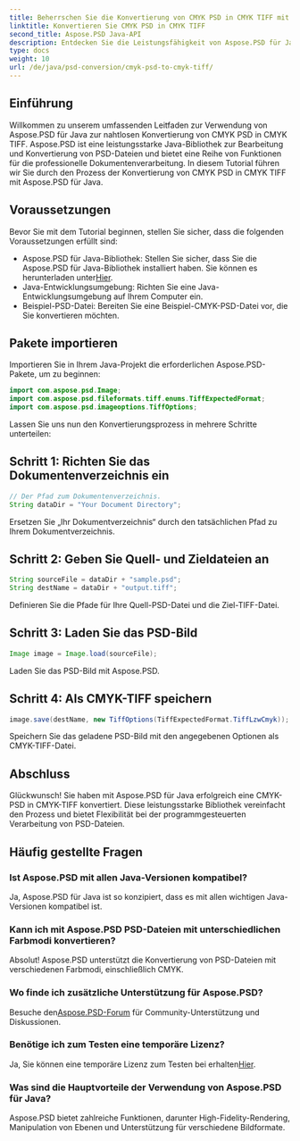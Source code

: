 ```yaml
---
title: Beherrschen Sie die Konvertierung von CMYK PSD in CMYK TIFF mit Aspose.PSD
linktitle: Konvertieren Sie CMYK PSD in CMYK TIFF
second_title: Aspose.PSD Java-API
description: Entdecken Sie die Leistungsfähigkeit von Aspose.PSD für Java mit unserer Schritt-für-Schritt-Anleitung zur Konvertierung von CMYK PSD in CMYK TIFF. Steigern Sie mühelos Ihre Dokumentenverarbeitungskapazitäten!
type: docs
weight: 10
url: /de/java/psd-conversion/cmyk-psd-to-cmyk-tiff/
---
```

## Einführung
Willkommen zu unserem umfassenden Leitfaden zur Verwendung von Aspose.PSD für Java zur nahtlosen Konvertierung von CMYK PSD in CMYK TIFF. Aspose.PSD ist eine leistungsstarke Java-Bibliothek zur Bearbeitung und Konvertierung von PSD-Dateien und bietet eine Reihe von Funktionen für die professionelle Dokumentenverarbeitung. In diesem Tutorial führen wir Sie durch den Prozess der Konvertierung von CMYK PSD in CMYK TIFF mit Aspose.PSD für Java.
## Voraussetzungen
Bevor Sie mit dem Tutorial beginnen, stellen Sie sicher, dass die folgenden Voraussetzungen erfüllt sind:
-  Aspose.PSD für Java-Bibliothek: Stellen Sie sicher, dass Sie die Aspose.PSD für Java-Bibliothek installiert haben. Sie können es herunterladen unter[Hier](https://releases.aspose.com/psd/java/).
- Java-Entwicklungsumgebung: Richten Sie eine Java-Entwicklungsumgebung auf Ihrem Computer ein.
- Beispiel-PSD-Datei: Bereiten Sie eine Beispiel-CMYK-PSD-Datei vor, die Sie konvertieren möchten.
## Pakete importieren
Importieren Sie in Ihrem Java-Projekt die erforderlichen Aspose.PSD-Pakete, um zu beginnen:
```java
import com.aspose.psd.Image;
import com.aspose.psd.fileformats.tiff.enums.TiffExpectedFormat;
import com.aspose.psd.imageoptions.TiffOptions;
```
Lassen Sie uns nun den Konvertierungsprozess in mehrere Schritte unterteilen:
## Schritt 1: Richten Sie das Dokumentenverzeichnis ein
```java
// Der Pfad zum Dokumentenverzeichnis.
String dataDir = "Your Document Directory";
```
Ersetzen Sie „Ihr Dokumentverzeichnis“ durch den tatsächlichen Pfad zu Ihrem Dokumentverzeichnis.
## Schritt 2: Geben Sie Quell- und Zieldateien an
```java
String sourceFile = dataDir + "sample.psd";
String destName = dataDir + "output.tiff";
```
Definieren Sie die Pfade für Ihre Quell-PSD-Datei und die Ziel-TIFF-Datei.
## Schritt 3: Laden Sie das PSD-Bild
```java
Image image = Image.load(sourceFile);
```
Laden Sie das PSD-Bild mit Aspose.PSD.
## Schritt 4: Als CMYK-TIFF speichern
```java
image.save(destName, new TiffOptions(TiffExpectedFormat.TiffLzwCmyk));
```
Speichern Sie das geladene PSD-Bild mit den angegebenen Optionen als CMYK-TIFF-Datei.
## Abschluss
Glückwunsch! Sie haben mit Aspose.PSD für Java erfolgreich eine CMYK-PSD in CMYK-TIFF konvertiert. Diese leistungsstarke Bibliothek vereinfacht den Prozess und bietet Flexibilität bei der programmgesteuerten Verarbeitung von PSD-Dateien.
## Häufig gestellte Fragen
### Ist Aspose.PSD mit allen Java-Versionen kompatibel?
Ja, Aspose.PSD für Java ist so konzipiert, dass es mit allen wichtigen Java-Versionen kompatibel ist.
### Kann ich mit Aspose.PSD PSD-Dateien mit unterschiedlichen Farbmodi konvertieren?
Absolut! Aspose.PSD unterstützt die Konvertierung von PSD-Dateien mit verschiedenen Farbmodi, einschließlich CMYK.
### Wo finde ich zusätzliche Unterstützung für Aspose.PSD?
 Besuche den[Aspose.PSD-Forum](https://forum.aspose.com/c/psd/34) für Community-Unterstützung und Diskussionen.
### Benötige ich zum Testen eine temporäre Lizenz?
 Ja, Sie können eine temporäre Lizenz zum Testen bei erhalten[Hier](https://purchase.aspose.com/temporary-license/).
### Was sind die Hauptvorteile der Verwendung von Aspose.PSD für Java?
Aspose.PSD bietet zahlreiche Funktionen, darunter High-Fidelity-Rendering, Manipulation von Ebenen und Unterstützung für verschiedene Bildformate.